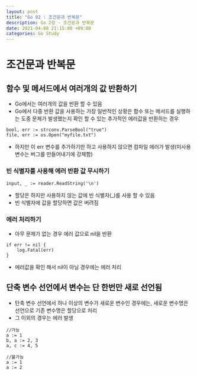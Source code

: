 ```yaml
---
layout: post
title: "Go 02 : 조건문과 반복문"
description: Go 2장 - 조건문과 반복문
date: 2021-04-08 21:15:00 +09:00
categories: Go Study
---
```


# 조건문과 반복문

## 함수 및 메서드에서 여러개의 값 반환하기
- Go에서는 여러개의 값을 반환 할 수 있음
- Go에서 다중 반환 값을 사용하는 가장 일반적인 상황은 함수 또는 메서드를 실행하는 도중 문제가 발생했는지 확인 할 수 있는 추가적인 에러값을 반환하는 경우

```
bool, err := strconv.ParseBool("true")
file, err := os.Open("myfile.txt")
```

- 하지만 이 err 변수를 추가하기만 하고 사용하지 않으면 컴파일 에러가 발생(미사용 변수는 버그를 만들어내기에 강제함)

### 빈 식별자를 사용해 에러 반환 값 무시하기

```
input, _ := reader.ReadString('\n')
```

- 할당은 하지만 사용하지 않는 값에 빈 식별자(_)를 사용 할 수 있음
- 빈 식별자에 값을 할당하면 값은 버려짐

### 에러 처리하기
- 아무 문제가 없는 경우 에러 값으로 nil을 반환

```
if err != nil {
    log.Fatal(err)
}
```

- 에러값을 확인 해서 nil이 아닐 경우에는 에러 처리


## 단축 변수 선언에서 변수는 단 한번만 새로 선언됨
- 탄축 변수 선언에서 하나 이상의 변수가 새로운 변수인 경우에는, 새로운 변수명은 선언으로 기존 변수명은 할당으로 처리
- 그 이외의 경우는 에러 발생

```
//가능
a := 1
b, a := 2, 3
a, c := 4, 5

//불가능
a := 1
a := 2
```



